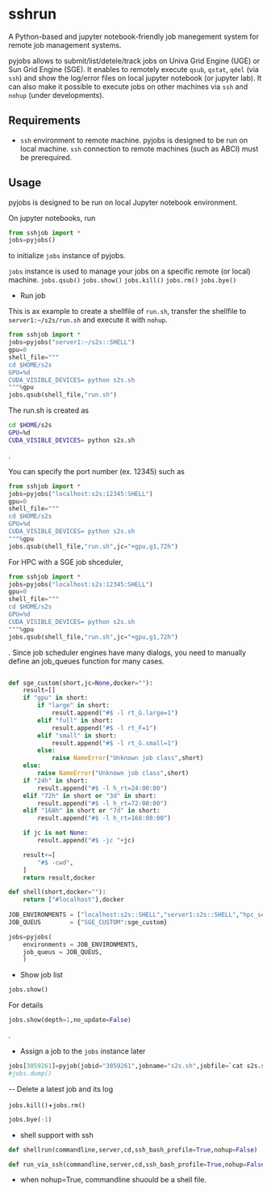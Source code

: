 # sshrun
A Python-based and jupyter notebook-friendly job manegement system for remote job management systems.

pyjobs allows to submit/list/detele/track jobs on Univa Grid Engine (UGE) or Sun Grid Engine (SGE).
It enables to remotely execute `qsub`, `qstat`, `qdel` (via `ssh`) and show the log/error files on local jupyter notebook (or jupyter lab).
It can also make it possible to execute jobs on other machines via `ssh` and `nohup` (under developments).

## Requirements
- `ssh` environment to remote machine. pyjobs is designed to be run on local machine. `ssh` connection to remote machines (such as ABCI) must be prerequired.

## Usage
pyjobs is designed to be run on local Jupyter notebook environment.

On jupyter notebooks, run
```python
from sshjob import *
jobs=pyjobs()
```
to initialize `jobs` instance of pyjobs.

`jobs` instance is used to manage your jobs on a specific remote (or local) machine.
`jobs.qsub()`
`jobs.show()`
`jobs.kill()`
`jobs.rm()`
`jobs.bye()`

- Run job

This is ax example to create a shellfile of `run.sh`, transfer the shellfile to `server1:~/s2s/run.sh` and execute it with `nohup`.
```python
from sshjob import *
jobs=pyjobs("server1:~/s2s::SHELL")
gpu=0
shell_file="""
cd $HOME/s2s
GPU=%d
CUDA_VISIBLE_DEVICES= python s2s.sh
"""%gpu
jobs.qsub(shell_file,"run.sh")
```

The run.sh is created as
```sh
cd $HOME/s2s
GPU=%d
CUDA_VISIBLE_DEVICES= python s2s.sh
```
.

You can specify the port number (ex. 12345) such as
```python
from sshjob import *
jobs=pyjobs("localhost:s2s:12345:SHELL")
gpu=0
shell_file="""
cd $HOME/s2s
GPU=%d
CUDA_VISIBLE_DEVICES= python s2s.sh
"""%gpu
jobs.qsub(shell_file,"run.sh",jc="+gpu,g1,72h")
```

For HPC with a SGE job shceduler,
```python
from sshjob import *
jobs=pyjobs("localhost:s2s:12345:SHELL")
gpu=0
shell_file="""
cd $HOME/s2s
GPU=%d
CUDA_VISIBLE_DEVICES= python s2s.sh
"""%gpu
jobs.qsub(shell_file,"run.sh",jc="+gpu,g1,72h")
```
. Since job scheduler engines have many dialogs, you need to manually define an job_queues function for many cases.

```python

def sge_custom(short,jc=None,docker=""):
    result=[]
    if "gpu" in short:
        if "large" in short:
            result.append("#$ -l rt_G.large=1")
        elif "full" in short:
            result.append("#$ -l rt_F=1")
        elif "small" in short:
            result.append("#$ -l rt_G.small=1")
        else:
            raise NameError("Unknown job class",short)
    else:
        raise NameError("Unknown job class",short)
    if "24h" in short:
        result.append("#$ -l h_rt=24:00:00")
    elif "72h" in short or "3d" in short:
        result.append("#$ -l h_rt=72:00:00")
    elif "168h" in short or "7d" in short:
        result.append("#$ -l h_rt=168:00:00")

    if jc is not None:
        result.append("#$ -jc "+jc)

    result+=[
        "#$ -cwd",
    ]
    return result,docker

def shell(short,docker=""):
    return ["#localhost"],docker
    
JOB_ENVIRONMENTS = ["localhost:s2s::SHELL","server1:s2s::SHELL","hpc_server:s2s::SGE_CUSTOM",]
JOB_QUEUS        = {"SGE_CUSTOM":sge_custom}

jobs=pyjobs(
    environments = JOB_ENVIRONMENTS,
    job_queus = JOB_QUEUS,
    )
```

- Show job list

```python
jobs.show()
```

For details
```python
jobs.show(depth=1,no_update=False)
```
.

- Assign a job to the `jobs` instance later
```python
jobs[3059261]=pyjob(jobid="3059261",jobname="s2s.sh",jobfile=`cat s2s.sh`)
#jobs.dump()
```

-- Delete a latest job and its log

`jobs.kill()`+`jobs.rm()`

```python
jobs.bye(-1)
```

- shell support with ssh

```python
def shellrun(commandline,server,cd,ssh_bash_profile=True,nohup=False)
```

```python
def run_via_ssh(commandline,server,cd,ssh_bash_profile=True,nohup=False)
```
- when nohup=True, commandline shuould be a shell file.

